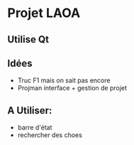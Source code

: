 # Projet LAOA

## Utilise Qt

## Idées

- Truc F1 mais on sait pas encore
- Projman interface + gestion de projet


## A Utiliser:
- barre d'état
- rechercher des choes
